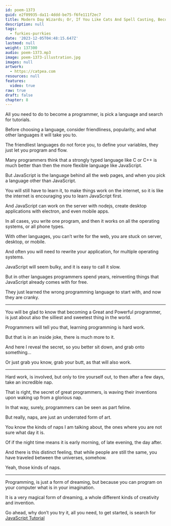 ```yaml
---
id: poem-1373
guid: e2f09935-da11-4ddd-be75-f6fe111f2ec7
title: Modern Day Wizards; Or, If You Like Cats And Spell Casting, Become A Programmer Today
description: null
tags:
  - furkies-purrkies
date: '2023-12-05T04:48:15.647Z'
lastmod: null
weight: 137300
audio: poem-1373.mp3
image: poem-1373-illustration.jpg
images: null
artwork:
  - https://catpea.com
resources: null
features:
  video: true
raw: true
draft: false
chapter: 8
---
```


All you need to do to become a programmer,
is pick a language and search for tutorials.

Before choosing a language, consider friendliness, popularity,
and what other languages it will take you to.

The friendliest languages do not force you,
to define your variables, they just let you program and flow.

Many programmers think that a strongly typed language like C or C++
is much better than then the more flexible language like JavaScript.

But JavaScript is the language behind all the web pages,
and when you pick a language other than JavaScript.

You will still have to learn it, to make things work on the internet,
so it is like the internet is encouraging you to learn JavaScript first.

And JavaScript can work on the server with nodejs,
create desktop applications with electron, and even mobile apps.

In all cases, you write one program,
and then it works on all the operating systems, or all phone types.

With other languages, you can’t write for the web,
you are stuck on server, desktop, or mobile.

And often you will need to rewrite your application,
for multiple operating systems.

JavaScript will seem bulky,
and it is easy to call it slow.

But in other languages programmers spend years,
reinventing things that JavaScript already comes with for free.

They just learned the wrong programming language to start with,
and now they are cranky.

---

You will be glad to know that becoming a Great and Powerful programmer,
is just about also the silliest and sweetest thing in the world.

Programmers will tell you that,
learning programming is hard work.

But that is in an inside joke,
there is much more to it.

And here I reveal the secret,
so you better sit down, and grab onto something…

Or just grab you know,
grab your butt, as that will also work.

----

Hard work, is involved, but only to tire yourself out,
to then after a few days, take an incredible nap.

That is right, the secret of great programmers,
is waving their inventions upon waking up from a glorious nap.

In that way, surely,
programmers can be seen as part feline.

But really, naps,
are just an underrated form of art.

You know the kinds of naps I am talking about,
the ones where you are not sure what day it is.

Of if the night time means it is early morning,
of late evening, the day after.

And there is this distinct feeling, that while people are still the same,
you have traveled between the universes, somehow.

Yeah,
those kinds of naps.

---

Programming, is just a form of dreaming,
but because you can program on your computer what is in your imagination.

It is a very magical form of dreaming,
a whole different kinds of creativity and invention.

Go ahead, why don’t you try it,
all you need, to get started, is search for [JavaScript Tutorial][1]

[1]: https://www.youtube.com/results?search_query=JavaScript+Tutorial
